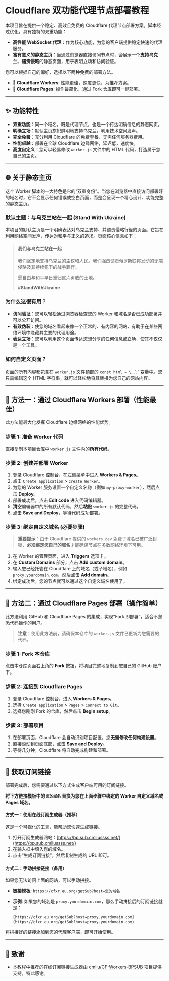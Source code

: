 # Cloudflare 双功能代理节点部署教程

本项目旨在提供一个稳定、高效且免费的 Cloudflare 代理节点部署方案。脚本经过优化，具有独特的双重功能：

* **高性能 WebSocket 代理**：作为核心功能，为您的客户端提供稳定快速的代理服务。
* **富有意义的静态主页**：当通过浏览器直接访问节点时，会展示一个**支持乌克兰、谴责侵略**的静态页面，用于表明立场和访问验证。

您可以根据自己的偏好，选择以下两种免费的部署方法。

* **🚀 Cloudflare Workers**: 性能更佳，速度更快，为推荐方案。
* **📄 Cloudflare Pages**: 操作最简化，通过 Fork 仓库即可一键部署。

---

## ✨ 功能特性

* **双重功能**：同一个域名，既是代理节点，也是一个传达明确信息的静态网页。
* **明确立场**：默认主页旗帜鲜明地支持乌克兰，利用技术空间发声。
* **完全免费**：充分利用 Cloudflare 的免费套餐，无需任何服务器费用。
* **性能卓越**：部署在全球 Cloudflare 边缘网络，延迟低，速度快。
* **高度自定义**：您可以轻易修改 `worker.js` 文件中的 HTML 代码，打造属于您自己的主页。

---

## 🌐 关于静态主页

这个 Worker 脚本的一大特色是它的“双重身份”。当您在浏览器中直接访问部署好的域名时，它不会显示任何错误或空白页面，而是会呈现一个精心设计、功能完整的静态主页。

### 默认主题：与乌克兰站在一起 (Stand With Ukraine)

本项目的默认主页是一个明确表达对乌克兰支持、并谴责侵略行径的页面。它旨在利用网络空间发声，传达对和平与正义的追求。页面核心信息如下：

> #### 我们与乌克兰站在一起
>
> 我们坚定地支持乌克兰的主权和人民。我们强烈谴责俄罗斯联邦发动的无端侵略及其持续犯下的战争罪行。
>
> 愿自由与和平早日重归这片勇敢的土地。
>
> **#StandWithUkraine**

### 为什么这很有用？

* **访问验证**：您可以轻松通过浏览器检查您的 Worker 和域名是否已成功部署并可以公开访问。
* **有效伪装**：使您的域名看起来像一个正常的、有内容的网站，有助于在某些网络环境中隐藏其主要的代理用途。
* **表达立场**：您可以利用这个页面传达您想分享的任何信息或立场，使其不仅仅是一个工具。

### 如何自定义页面？

页面的所有内容都包含在 `worker.js` 文件顶部的 `const html = \`...\`;` 变量中。您只需编辑这个 HTML 字符串，就可以轻松地将其替换为您自己的网站内容。

---

## 🚀 方法一：通过 Cloudflare Workers 部署（性能最佳）

此方法能最大化发挥 Cloudflare 边缘网络的性能优势。

### 步骤 1: 准备 Worker 代码

直接复制本项目仓库中 `worker.js` 文件内的**所有代码**。

### 步骤 2: 创建并部署 Worker

1.  登录 Cloudflare 控制台，在左侧菜单中进入 **Workers & Pages**。
2.  点击 `Create application` > `Create Worker`。
3.  为您的 Worker 服务设置一个自定义名称（例如 `my-proxy-worker`），然后点击 **Deploy**。
4.  部署成功后，点击 **Edit code** 进入代码编辑器。
5.  **清空**编辑器中的所有默认代码，然后**粘贴** `worker.js` 的完整代码。
6.  点击 **Save and Deploy**，等待代码成功部署。

### 步骤 3: 绑定自定义域名 (必要步骤)

> **重要提示**：由于 Cloudflare 提供的 `workers.dev` 免费子域名已被广泛封锁，**必须绑定您自己的域名**才能确保节点在多数网络环境下可用。

1.  在 Worker 的管理页面，进入 **Triggers** 选项卡。
2.  在 **Custom Domains** 部分，点击 **Add custom domain**。
3.  输入您已经托管在 Cloudflare 上的域名（或子域名），例如 `proxy.yourdomain.com`，然后点击 **Add domain**。
4.  绑定成功后，您的节点就可以通过这个自定义域名使用了。

---

## 📄 方法二：通过 Cloudflare Pages 部署（操作简单）

此方法利用 GitHub 和 Cloudflare Pages 的集成，实现“Fork 即部署”，适合不熟悉代码操作的用户。

> **注意**：使用此方法前，请确保本仓库的 `worker.js` 文件已更新为您需要的代码。

### 步骤 1: Fork 本仓库

点击本仓库页面右上角的 **Fork** 按钮，将项目完整地复制到您自己的 GitHub 账户下。

### 步骤 2: 连接到 Cloudflare Pages

1.  登录 Cloudflare 控制台，进入 **Workers & Pages**。
2.  选择 `Create application` > `Pages` > `Connect to Git`。
3.  选择您刚刚 Fork 的仓库，然后点击 **Begin setup**。

### 步骤 3: 部署项目

1.  在部署页面，Cloudflare 会自动识别项目配置，您**无需修改任何构建设置**。
2.  直接滚动到页面底部，点击 **Save and Deploy**。
3.  等待几分钟，Cloudflare 将自动完成构建和部署。

---

## 🔗 获取订阅链接

部署完成后，您需要通过以下方式生成客户端可用的订阅链接。

**将下方链接模板中的 `您的域名` 替换为您在上面步骤中绑定的 Worker 自定义域名或 Pages 域名。**

#### 方式一：使用在线订阅生成器（推荐）

这是一个可视化的工具，能帮助您快速生成链接。

1.  打开订阅生成器网站：[https://bp.sub.cmliussss.net/](https://bp.sub.cmliussss.net/)
2.  在输入框中填入您的域名。
3.  点击“生成订阅链接”，然后复制生成的 URL 即可。

#### 方式二：手动拼接链接（备用）

如果您无法访问上面的网站，可以手动拼接。

* **链接模板**: `https://cfxr.eu.org/getSub?host=您的域名`

* **示例**: 如果您的域名是 `proxy.yourdomain.com`，那么手动拼接后的订阅链接就是：
    ```
    [https://cfxr.eu.org/getSub?host=proxy.yourdomain.com](https://cfxr.eu.org/getSub?host=proxy.yourdomain.com)
    ```

将拼接好的链接添加到您的代理客户端，即可开始使用。

---

## 🙏 致谢

* 本教程中推荐的在线订阅链接生成器由 [cmliu/CF-Workers-BPSUB](https://github.com/cmliu/CF-Workers-BPSUB) 项目提供支持，特此感谢。
